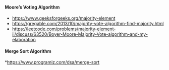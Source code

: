 #### Moore’s Voting Algorithm

  * https://www.geeksforgeeks.org/majority-element
  * https://gregable.com/2013/10/majority-vote-algorithm-find-majority.html
  * https://leetcode.com/problems/majority-element-ii/discuss/63520/Boyer-Moore-Majority-Vote-algorithm-and-my-elaboration

#### Merge Sort Algorithm
  *https://www.programiz.com/dsa/merge-sort
